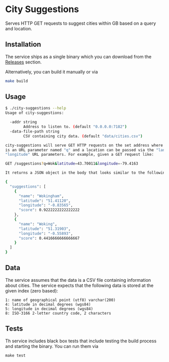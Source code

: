 # City Suggestions

Serves HTTP GET requests to suggest cities within GB based on a query
and location. 


## Installation

The service ships as a single binary which you can download from the
[Releases](https://github.com/fgeller/city-suggestions/releases) section.

Alternatively, you can build it manually or via

```sh
make build
```

## Usage

```sh
$ ./city-suggestions --help
Usage of city-suggestions:

  -addr string
        Address to listen to. (default "0.0.0.0:7182")
  -data-file-path string
        CSV containing city data. (default "data/cities.csv")

city-suggestions will serve GET HTTP requests on the set address where the query
is an URL parameter named "q" and a location can be passed via the "langitude" and
"longitude" URL parameters. For example, given a GET request like:

GET /suggestions?q=Wok&latitude=43.70011&longitude=-79.4163

It returns a JSON object in the body that looks similar to the following:

{
  "suggestions": [
    {
      "name": "Wokingham",
      "latitude": "51.41120",
      "longitude": "-0.83565",
      "score": 0.9222222222222222
    },
    {
      "name": "Woking",
      "latitude": "51.31903",
      "longitude": "-0.55893",
      "score": 0.4416666666666667
    }
  ]
}
```

## Data

The service assumes that the data is a CSV file containing information about cities.
The service expects that the following data is stored at the given index (zero based):

```
1: name of geographical point (utf8) varchar(200)
4: latitude in decimal degrees (wgs84)
5: longitude in decimal degrees (wgs84)
8: ISO-3166 2-letter country code, 2 characters
```

## Tests

Th service includes black box tests that include testing the build process and
starting the binary. You can run them via

```
make test
```

